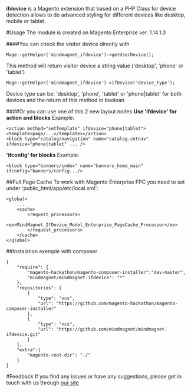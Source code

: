 **ifdevice** is a Magento extension that based on a PHP Class for device detection allows to do advanced styling for different devices like desktop, mobile or tablet.

#Usage
The module is created on Magento Enterprise ver. 1.14.1.0

####You can check the visitor device directly with
```
Mage::getHelper('mindmagnet_ifdevice')->getUserDevice();
```
This method will return visitor device a string value ('desktop', 'phone' or 'tablet')


```
Mage::getHelper('mindmagnet_ifdevice')->ifDevice('device_type');
```
Device type can be: 'desktop', 'phone', 'tablet' or 'phone|tablet' for both devices and the return of this method in boolean

####Or you can use one of this 2 new layout nodes
**Use 'ifdevice' for action and blocks**
Example:
```
<action method="setTemplate" ifdevice="phone|tablet">
<template>page/...</template></action>
<block type="catalog/navigation" name="catalog.cntnav" ifdevice="phone|tablet" ... />
```
**'ifconfig' for blocks**
Example:
```
<block type="banners/index" name="banners_home_main" ifconfig="banners/config.../>
```

##Full Page Cache
To work with Magento Enterprise FPC you need to set under 'public_html/app/etc/local.xml':
```
<global>
    ...
    <cache>
        <request_processors>
            <ee>MindMagnet_IfDevice_Model_Enterprise_PageCache_Processor</ee>
        </request_processors>
    </cache>
</global>
```
##Instalation exemple with composer
```
{
    "require": {
        "magento-hackathon/magento-composer-installer":"dev-master",
        "mindmagnet/mindmagnet-ifdevice": "*"
    },
    "repositories": [
        {
            "type": "vcs",
            "url": "https://github.com/magento-hackathon/magento-composer-installer"
        },
        {
            "type": "vcs",
            "url": "https://github.com/mindmagnet/mindmagnet-ifdevice.git"
        }
    ],
    "extra":{
        "magento-root-dir": "./"
    }
}
```

#Feedback
If you find any issues or have any suggestions, please get in touch with us through [our site](http://www.mindmagnetsoftware.com)